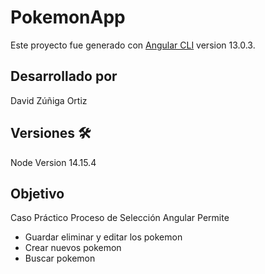 
# PokemonApp

Este proyecto fue generado con  [Angular CLI](https://github.com/angular/angular-cli) version 13.0.3.

## Desarrollado por

David Zúñiga Ortiz

## Versiones  🛠️

Node Version 14.15.4

## Objetivo

Caso Práctico Proceso de Selección Angular
Permite
<ul>
  <li>Guardar eliminar y editar los pokemon</li>
  <li>Crear nuevos pokemon</li>
  <li>Buscar pokemon</li>
